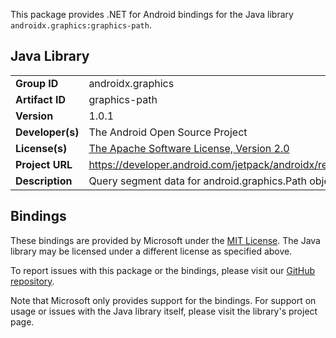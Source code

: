 This package provides .NET for Android bindings for the Java library `androidx.graphics:graphics-path`.

## Java Library

| | |
|-|-|
| **Group ID** | androidx.graphics |
| **Artifact ID** | graphics-path |
| **Version** | 1.0.1 |
| **Developer(s)** | The Android Open Source Project |
| **License(s)** | [The Apache Software License, Version 2.0](http://www.apache.org/licenses/LICENSE-2.0.txt) |
| **Project URL** | https://developer.android.com/jetpack/androidx/releases/graphics#1.0.1 |
| **Description** | Query segment data for android.graphics.Path objects |

## Bindings

These bindings are provided by Microsoft under the [MIT License](https://opensource.org/licenses/MIT). The Java
library may be licensed under a different license as specified above.

To report issues with this package or the bindings, please visit our [GitHub repository](https://aka.ms/android-libraries).

Note that Microsoft only provides support for the bindings. For support on
usage or issues with the Java library itself, please visit the library's project page.
